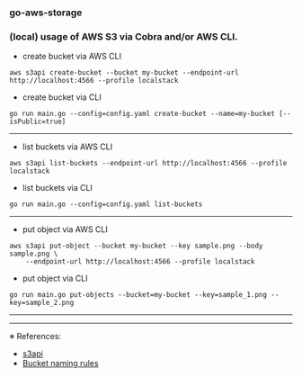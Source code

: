 ### go-aws-storage

### (local) usage of AWS S3 via Cobra and/or AWS CLI.

- create bucket via AWS CLI
```
aws s3api create-bucket --bucket my-bucket --endpoint-url http://localhost:4566 --profile localstack
```
- create bucket via CLI
```
go run main.go --config=config.yaml create-bucket --name=my-bucket [--isPublic=true]
```
---

- list buckets via AWS CLI
```
aws s3api list-buckets --endpoint-url http://localhost:4566 --profile localstack
```
- list buckets via CLI
```
go run main.go --config=config.yaml list-buckets
```
---

- put object via AWS CLI
```
aws s3api put-object --bucket my-bucket --key sample.png --body sample.png \
    --endpoint-url http://localhost:4566 --profile localstack
```
- put object via CLI
```
go run main.go put-objects --bucket=my-bucket --key=sample_1.png --key=sample_2.png
```
---

---
※ References:
- [s3api](https://awscli.amazonaws.com/v2/documentation/api/latest/reference/s3api/index.html)
- [Bucket naming rules](https://docs.aws.amazon.com/AmazonS3/latest/userguide/bucketnamingrules.html)
